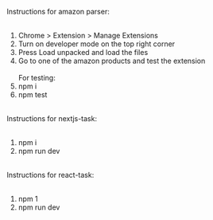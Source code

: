 Instructions for amazon parser:<br><br>

1) Chrome > Extension > Manage Extensions<br>
2) Turn on developer mode on the top right corner<br>
3) Press Load unpacked and load the files<br>
4) Go to one of the amazon products and test the extension<br><br>
For testing:
1) npm i<br>
2) npm test<br><br>

Instructions for nextjs-task:<br><br>
1) npm i<br>
2) npm run dev<br><br>

Instructions for react-task:<br><br>
1) npm 1<br>
2) npm run dev<br><br>
